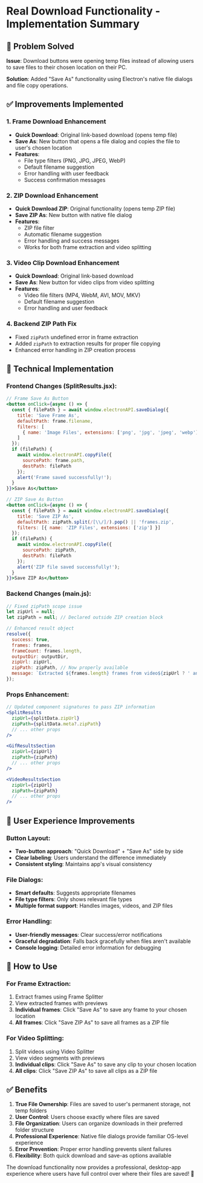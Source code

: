 # Real Download Functionality - Implementation Summary

## 🎯 Problem Solved
**Issue**: Download buttons were opening temp files instead of allowing users to save files to their chosen location on their PC.

**Solution**: Added "Save As" functionality using Electron's native file dialogs and file copy operations.

## ✅ Improvements Implemented

### 1. **Frame Download Enhancement**
- **Quick Download**: Original link-based download (opens temp file)
- **Save As**: New button that opens a file dialog and copies the file to user's chosen location
- **Features**:
  - File type filters (PNG, JPG, JPEG, WebP)
  - Default filename suggestion
  - Error handling with user feedback
  - Success confirmation messages

### 2. **ZIP Download Enhancement**
- **Quick Download ZIP**: Original functionality (opens temp ZIP file)
- **Save ZIP As**: New button with native file dialog
- **Features**:
  - ZIP file filter
  - Automatic filename suggestion
  - Error handling and success messages
  - Works for both frame extraction and video splitting

### 3. **Video Clip Download Enhancement**
- **Quick Download**: Original link-based download
- **Save As**: New button for video clips from video splitting
- **Features**:
  - Video file filters (MP4, WebM, AVI, MOV, MKV)
  - Default filename suggestion
  - Error handling and user feedback

### 4. **Backend ZIP Path Fix**
- Fixed `zipPath` undefined error in frame extraction
- Added `zipPath` to extraction results for proper file copying
- Enhanced error handling in ZIP creation process

## 🔧 Technical Implementation

### Frontend Changes (SplitResults.jsx):
```jsx
// Frame Save As Button
<button onClick={async () => {
  const { filePath } = await window.electronAPI.saveDialog({
    title: 'Save Frame As',
    defaultPath: frame.filename,
    filters: [
      { name: 'Image Files', extensions: ['png', 'jpg', 'jpeg', 'webp'] }
    ]
  });
  if (filePath) {
    await window.electronAPI.copyFile({ 
      sourcePath: frame.path, 
      destPath: filePath 
    });
    alert('Frame saved successfully!');
  }
}}>Save As</button>

// ZIP Save As Button  
<button onClick={async () => {
  const { filePath } = await window.electronAPI.saveDialog({
    title: 'Save ZIP As',
    defaultPath: zipPath.split(/[\\/]/).pop() || 'frames.zip',
    filters: [{ name: 'ZIP Files', extensions: ['zip'] }]
  });
  if (filePath) {
    await window.electronAPI.copyFile({ 
      sourcePath: zipPath, 
      destPath: filePath 
    });
    alert('ZIP file saved successfully!');
  }
}}>Save ZIP As</button>
```

### Backend Changes (main.js):
```javascript
// Fixed zipPath scope issue
let zipUrl = null;
let zipPath = null; // Declared outside ZIP creation block

// Enhanced result object
resolve({
  success: true,
  frames: frames,
  frameCount: frames.length,
  outputDir: outputDir,
  zipUrl: zipUrl,
  zipPath: zipPath, // Now properly available
  message: `Extracted ${frames.length} frames from video${zipUrl ? ' and created ZIP' : ''}`
});
```

### Props Enhancement:
```jsx
// Updated component signatures to pass ZIP information
<SplitResults 
  zipUrl={splitData.zipUrl}
  zipPath={splitData.meta?.zipPath}
  // ... other props
/>

<GifResultsSection 
  zipUrl={zipUrl} 
  zipPath={zipPath}
  // ... other props  
/>

<VideoResultsSection 
  zipUrl={zipUrl} 
  zipPath={zipPath}
  // ... other props
/>
```

## 🎨 User Experience Improvements

### Button Layout:
- **Two-button approach**: "Quick Download" + "Save As" side by side
- **Clear labeling**: Users understand the difference immediately
- **Consistent styling**: Maintains app's visual consistency

### File Dialogs:
- **Smart defaults**: Suggests appropriate filenames
- **File type filters**: Only shows relevant file types
- **Multiple format support**: Handles images, videos, and ZIP files

### Error Handling:
- **User-friendly messages**: Clear success/error notifications
- **Graceful degradation**: Falls back gracefully when files aren't available
- **Console logging**: Detailed error information for debugging

## 🚀 How to Use

### For Frame Extraction:
1. Extract frames using Frame Splitter
2. View extracted frames with previews
3. **Individual frames**: Click "Save As" to save any frame to your chosen location
4. **All frames**: Click "Save ZIP As" to save all frames as a ZIP file

### For Video Splitting:
1. Split videos using Video Splitter  
2. View video segments with previews
3. **Individual clips**: Click "Save As" to save any clip to your chosen location
4. **All clips**: Click "Save ZIP As" to save all clips as a ZIP file

## ✅ Benefits

1. **True File Ownership**: Files are saved to user's permanent storage, not temp folders
2. **User Control**: Users choose exactly where files are saved
3. **File Organization**: Users can organize downloads in their preferred folder structure
4. **Professional Experience**: Native file dialogs provide familiar OS-level experience
5. **Error Prevention**: Proper error handling prevents silent failures
6. **Flexibility**: Both quick download and save-as options available

The download functionality now provides a professional, desktop-app experience where users have full control over where their files are saved! 🎉